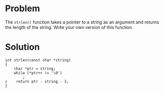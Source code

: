 # Problem
The `strlen()` function takes a pointer to a string as an argument and returns the length of the string. Write your own version of this function.

# Solution
```
int strlen(const char *string)
{
    char *ptr = string;
    while (*ptr++ != '\0')
        ;
c    return ptr - string - 1;
}
```